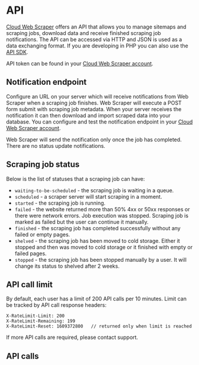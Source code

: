 # API

[Cloud Web Scraper][cloud] offers an API that allows you to manage sitemaps and scraping jobs, download data and receive
finished scraping job notifications. The API can be accessed via HTTP and JSON is used as a data exchanging format. If 
you are developing in PHP you can also use the [API SDK][sdk].

API token can be found in your [Cloud Web Scraper account][api-page].

## Notification endpoint

Configure an URL on your server which will receive notifications from Web Scraper when a scraping job finishes. Web 
Scraper will execute a POST form submit with scraping job metadata. When your server receives the notification it can 
then download and import scraped data into your database. You can configure and test the notification endpoint in your 
[Cloud Web Scraper account][api-page].

Web Scraper will send the notification only once the job has completed. There are no status update notifications.

## Scraping job status

Below is the list of statuses that a scraping job can have: 

* `waiting-to-be-scheduled` - the scraping job is waiting in a queue.
* `scheduled` - a scraper server will start scraping in a moment.
* `started` - the scraping job is running.
* `failed` - the website returned more than 50% 4xx or 50xx responses or there were network errors. Job execution was 
stopped. Scraping job is marked as failed but the user can continue it manually.
* `finished` - the scraping job has completed successfully without any failed or empty pages.
* `shelved` - the scraping job has been moved to cold storage. Either it stopped and then was moved to cold storage or 
it finished with empty or failed pages.
* `stopped` - the scraping job has been stopped manually by a user. It will change its status to shelved after 2 weeks.

## API call limit

By default, each user has a limit of 200 API calls per 10 minutes. Limit can be tracked by API call response headers:

```
X-RateLimit-Limit: 200
X-RateLimit-Remaining: 199
X-RateLimit-Reset: 1609372800   // returned only when limit is reached
```

If more API calls are required, please contact support.

## API calls


[cloud]: https://www.webscraper.io/cloud-scraper
[sdk]: https://github.com/webscraperio/api-client-php
[api-page]: https://cloud.webscraper.io/api
